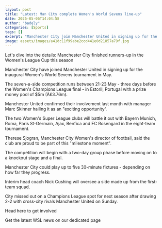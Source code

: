 ```yaml
---
layout: post
title: "Latest: Man City complete Women's World Sevens line-up"
date: 2025-05-06T14:04:58
author: "badely"
categories: [Sports]
tags: []
excerpt: "Manchester City join Manchester United in signing up for the inaugural Women's World Sevens tournament in May."
image: assets/images/a41dc11f99abe2ccd441e0d21857a79f.jpg
---
```


Let's dive into the details: Manchester City finished runners-up in the Women's League Cup this season

Manchester City have joined Manchester United in signing up for the inaugural Women's World Sevens tournament in May.

The seven-a-side competition runs between 21-23 May - three days before the Women's Champions League final - in Estoril, Portugal with a prize money pool of $5m (Â£3.76m).

Manchester United confirmed their involvement last month with manager Marc Skinner hailing it as an "exciting opportunity".

The two Women's Super League clubs will battle it out with Bayern Munich, Roma, Paris St-Germain, Ajax, Benfica and FC Rosengard in the eight-team tournament.

Therese Sjogran, Manchester City Women's director of football, said the club are proud to be part of this "milestone moment".

The competition will begin with a two-day group phase before moving on to a knockout stage and a final.

Manchester City could play up to five 30-minute fixtures - depending on how far they progress.

Interim head coach Nick Cushing will oversee a side made up from the first-team squad.

City missed out on a Champions League spot for next season after drawing 2-2 with cross-city rivals Manchester United on Sunday.

Head here to get involved

Get the latest WSL news on our dedicated page

